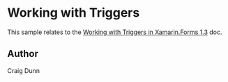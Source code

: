 Working with Triggers
==============

This sample relates to the [Working with Triggers in Xamarin.Forms 1.3](http://developer.xamarin.com/guides/cross-platform/xamarin-forms/working-with/triggers) doc.



Author
------

Craig Dunn
